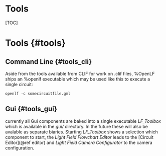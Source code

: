 Tools
========

[TOC]

# Tools {#tools}

## Command Line {#tools_cli}

Aside from the tools available from CLIF for work on .clif files, %OpenLF ships an %openlf executable which may be used like this to execute a single circuit:
```
openlf -c somecircuitfile.gml
```

## Gui {#tools_gui}

currently all Gui components are baked into a single executable *LF_Toolbox* which is available in the *gui/* directory. In the future these will also be avalable as separate biaries. 
Starting *LF_Toolbox* shows a selection which component to start, the *Light Field Flowchart Editor* leads to the [Circuit Editor](@ref editor) and *Light Field Camera Configurator* to the camera configuration.